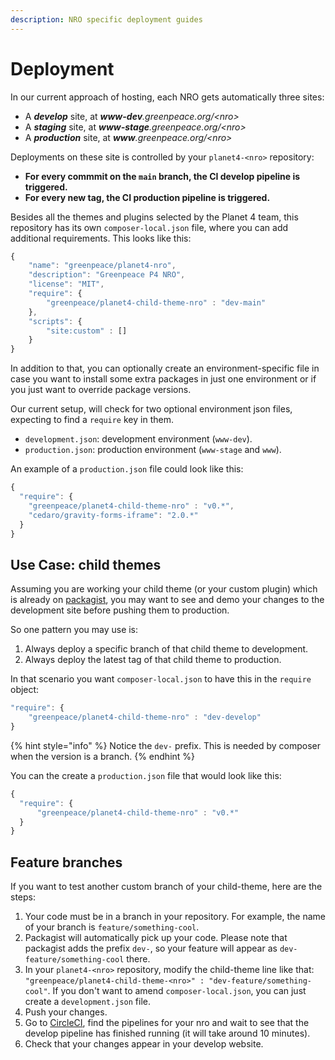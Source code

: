```yaml
---
description: NRO specific deployment guides
---
```


# Deployment

In our current approach of hosting, each NRO gets automatically three sites:

* A _**develop**_ site, at _**www-dev**.greenpeace.org/\<nro>_
* A _**staging**_ site, at _**www-stage**.greenpeace.org/\<nro>_
* A _**production**_ site, at _**www**.greenpeace.org/\<nro>_

Deployments on these site is controlled by your `planet4-<nro>` repository:

* **For every commmit on the `main` branch, the CI develop pipeline is triggered.**
* **For every new tag, the CI production pipeline is triggered.**

Besides all the themes and plugins selected by the Planet 4 team, this repository has its own `composer-local.json` file, where you can add additional requirements. This looks like this:

```javascript
{
    "name": "greenpeace/planet4-nro",
    "description": "Greenpeace P4 NRO",
    "license": "MIT",
    "require": {
        "greenpeace/planet4-child-theme-nro" : "dev-main"
    },
    "scripts": {
        "site:custom" : []
    }
}
```

In addition to that, you can optionally create an environment-specific file in case you want to install some extra packages in just one environment or if you just want to override package versions.

Our current setup, will check for two optional environment json files, expecting to find a `require` key in them.

* `development.json`: development environment (`www-dev`).
* `production.json`: production environment (`www-stage` and `www`).

An example of a `production.json` file could look like this:

```javascript
{
  "require": {
    "greenpeace/planet4-child-theme-nro" : "v0.*",
    "cedaro/gravity-forms-iframe": "2.0.*"
  }
}
```

## Use Case: child themes

Assuming you are working your child theme (or your custom plugin) which is already on [packagist](../development/package-registry.md), you may want to see and demo your changes to the development site before pushing them to production.

So one pattern you may use is:

1. Always deploy a specific branch of that child theme to development.
2. Always deploy the latest tag of that child theme to production.

In that scenario you want `composer-local.json` to have this in the `require` object:

```javascript
"require": {
    "greenpeace/planet4-child-theme-nro" : "dev-develop"
}
```

{% hint style="info" %}
Notice the `dev-` prefix. This is needed by composer when the version is a branch.
{% endhint %}

You can the create a `production.json` file that would look like this:

```javascript
{
  "require": {
      "greenpeace/planet4-child-theme-nro" : "v0.*"
  }
}
```

## Feature branches

If you want to test another custom branch of your child-theme, here are the steps:

1. Your code must be in a branch in your repository. For example, the name of your branch is `feature/something-cool`.
2. Packagist will automatically pick up your code. Please note that packagist adds the prefix `dev-`, so your feature will appear as `dev-feature/something-cool` there.
3. In your `planet4-<nro>` repository, modify the child-theme line like that: `"greenpeace/planet4-child-theme-<nro>" : "dev-feature/something-cool"`. If you don't want to amend `composer-local.json`, you can just create a `development.json` file.
4. Push your changes.
5. Go to [CircleCI](https://app.circleci.com/projects/project-dashboard/github/greenpeace), find the pipelines for your nro and wait to see that the develop pipeline has finished running (it will take around 10 minutes).
6. Check that your changes appear in your develop website.
